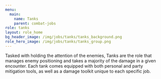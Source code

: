 ```yaml
---
menu:
  main:
    name: Tanks
    parent: combat-jobs
role: tanks
layout: role_home
bg_header_image: /img/jobs/tanks/tanks_background.png
role_hero_image: /img/jobs/tanks/tanks_group.png
---
```

Tasked with holding the attention of the enemies, Tanks are the role that manages enemy positioning and takes a majority of the damage in a given encounter. Each tank comes equipped with both personal and party mitigation tools, as well as a damage toolkit unique to each specific job.
